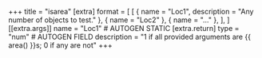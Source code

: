 +++
title = "isarea"
[extra]
format = [
  [
    { name = "Loc1", description = "Any number of objects to test." },
    { name = "Loc2" },
    { name = "..." },
  ],
]
[[extra.args]]
name = "Loc1" # AUTOGEN STATIC
[extra.return]
type = "num" # AUTOGEN FIELD
description = "1 if all provided arguments are {{ area() }}s; 0 if any are not"
+++
